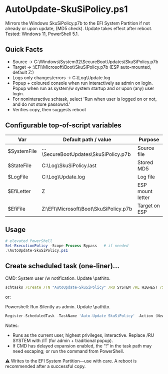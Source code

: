 # AutoUpdate-SkuSiPolicy.ps1

Mirrors the Windows SkuSiPolicy.p7b to the EFI System Partition if not already or upon update, (MD5 check). Update takes effect after reboot.
Tested: Windows 11, PowerShell 5.1.

## Quick Facts
- Source → C:\Windows\System32\SecureBootUpdates\SkuSiPolicy.p7b
- Target → <ESP>:\EFI\Microsoft\Boot\SkuSiPolicy.p7b (ESP auto-mounted, default Z:)
- Logs only changes/errors → C:\Log\Update.log
- Popup + coloured console when run interactively as admin on login. Popup when run as system/w system startup and or upon (any) user login.
- For noninteractive schtask, select 'Run when user is logged on or not, and do not store passowrd.'
- Verifies copy, then suggests reboot

## Configurable top-of-script variables

| Var           | Default path / value                          | Purpose           |
|---------------|-----------------------------------------------|-------------------|
| $SystemFile   | …\SecureBootUpdates\SkuSiPolicy.p7b           | Source file       |
| $StateFile    | C:\Log\SkuSiPolicy.last                       | Stored MD5        |
| $LogFile      | C:\Log\Update.log                             | Log file          |
| $EfiLetter    | Z                                             | ESP mount letter  |
| $EfiFile      | Z:\EFI\Microsoft\Boot\SkuSiPolicy.p7b         | Target on ESP     |

## Usage
```powershell
# elevated PowerShell
Set-ExecutionPolicy -Scope Process Bypass   # if needed
.\AutoUpdate-SkuSiPolicy.ps1
```

## Create scheduled task (one-liner)...
CMD: System user /w notification. Update \path\to\.

```cmd
schtasks /Create /TN "AutoUpdate-SkuSiPolicy" /RU SYSTEM /RL HIGHEST /SC ONSTART /TR "powershell.exe -NoProfile -ExecutionPolicy Bypass -File \"C:\path\to\AutoUpdate-SkuSiPolicy.ps1\"" /F
```
or:

Powershell: Run Silently as admin. Update \path\to\.

```ps1
Register-ScheduledTask -TaskName 'Auto-Update SkuSiPolicy' -Action (New-ScheduledTaskAction -Execute 'powershell.exe' -Argument '-NoProfile -ExecutionPolicy Bypass -File "C:\path\to\SkuSiPolicy-Updater.ps1"') -Trigger (New-ScheduledTaskTrigger -AtLogOn) -Principal (New-ScheduledTaskPrincipal -UserId "$env:USERDOMAIN\$env:USERNAME" -LogonType S4U -RunLevel Highest) -Force
```

Notes:
- Runs as the current user, highest privileges, interactive. Replace /RU SYSTEM with /IT (for admin + traditional popup).
- If CMD has delayed expansion enabled, the “!” in the task path may need escaping; or run the command from PowerShell.

⚠️ Writes to the EFI System Partition—use with care. A reboot is recommended after a successful copy.
